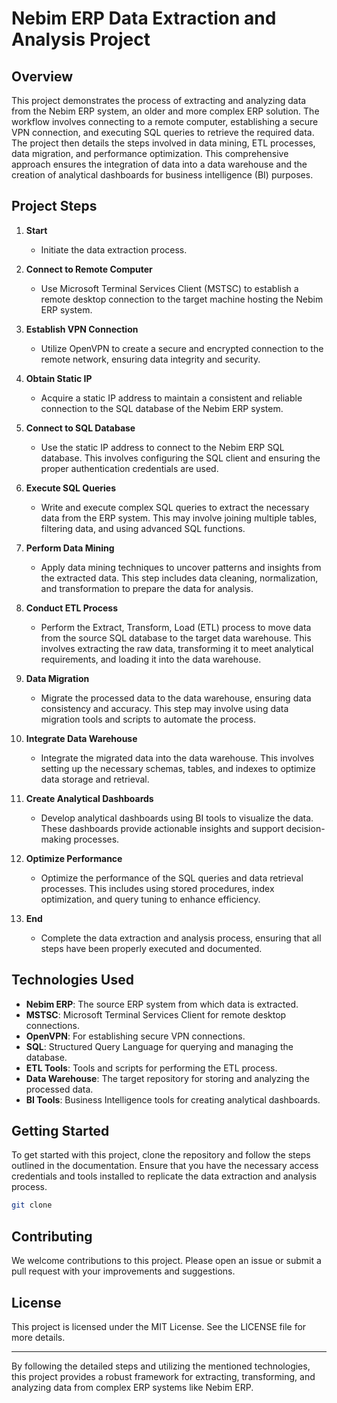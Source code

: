 # Nebim ERP Data Extraction and Analysis Project

## Overview

This project demonstrates the process of extracting and analyzing data from the Nebim ERP system, an older and more complex ERP solution. The workflow involves connecting to a remote computer, establishing a secure VPN connection, and executing SQL queries to retrieve the required data. The project then details the steps involved in data mining, ETL processes, data migration, and performance optimization. This comprehensive approach ensures the integration of data into a data warehouse and the creation of analytical dashboards for business intelligence (BI) purposes.

## Project Steps

1. **Start**
    - Initiate the data extraction process.

2. **Connect to Remote Computer**
    - Use Microsoft Terminal Services Client (MSTSC) to establish a remote desktop connection to the target machine hosting the Nebim ERP system.

3. **Establish VPN Connection**
    - Utilize OpenVPN to create a secure and encrypted connection to the remote network, ensuring data integrity and security.

4. **Obtain Static IP**
    - Acquire a static IP address to maintain a consistent and reliable connection to the SQL database of the Nebim ERP system.

5. **Connect to SQL Database**
    - Use the static IP address to connect to the Nebim ERP SQL database. This involves configuring the SQL client and ensuring the proper authentication credentials are used.

6. **Execute SQL Queries**
    - Write and execute complex SQL queries to extract the necessary data from the ERP system. This may involve joining multiple tables, filtering data, and using advanced SQL functions.

7. **Perform Data Mining**
    - Apply data mining techniques to uncover patterns and insights from the extracted data. This step includes data cleaning, normalization, and transformation to prepare the data for analysis.

8. **Conduct ETL Process**
    - Perform the Extract, Transform, Load (ETL) process to move data from the source SQL database to the target data warehouse. This involves extracting the raw data, transforming it to meet analytical requirements, and loading it into the data warehouse.

9. **Data Migration**
    - Migrate the processed data to the data warehouse, ensuring data consistency and accuracy. This step may involve using data migration tools and scripts to automate the process.

10. **Integrate Data Warehouse**
    - Integrate the migrated data into the data warehouse. This involves setting up the necessary schemas, tables, and indexes to optimize data storage and retrieval.

11. **Create Analytical Dashboards**
    - Develop analytical dashboards using BI tools to visualize the data. These dashboards provide actionable insights and support decision-making processes.

12. **Optimize Performance**
    - Optimize the performance of the SQL queries and data retrieval processes. This includes using stored procedures, index optimization, and query tuning to enhance efficiency.

13. **End**
    - Complete the data extraction and analysis process, ensuring that all steps have been properly executed and documented.

## Technologies Used

- **Nebim ERP**: The source ERP system from which data is extracted.
- **MSTSC**: Microsoft Terminal Services Client for remote desktop connections.
- **OpenVPN**: For establishing secure VPN connections.
- **SQL**: Structured Query Language for querying and managing the database.
- **ETL Tools**: Tools and scripts for performing the ETL process.
- **Data Warehouse**: The target repository for storing and analyzing the processed data.
- **BI Tools**: Business Intelligence tools for creating analytical dashboards.

## Getting Started

To get started with this project, clone the repository and follow the steps outlined in the documentation. Ensure that you have the necessary access credentials and tools installed to replicate the data extraction and analysis process.

```bash
git clone 
```

## Contributing

We welcome contributions to this project. Please open an issue or submit a pull request with your improvements and suggestions.

## License

This project is licensed under the MIT License. See the LICENSE file for more details.

---

By following the detailed steps and utilizing the mentioned technologies, this project provides a robust framework for extracting, transforming, and analyzing data from complex ERP systems like Nebim ERP.

